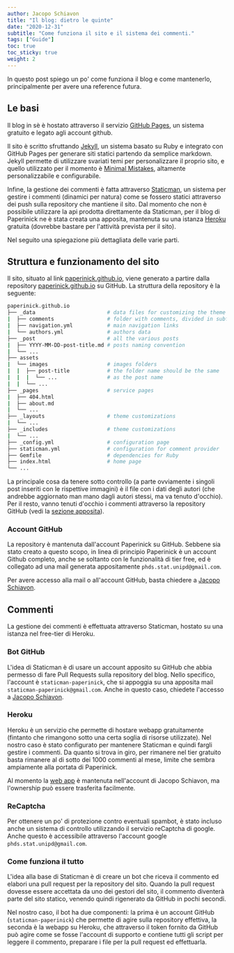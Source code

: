 ```yaml
---
author: Jacopo Schiavon
title: "Il blog: dietro le quinte"
date: "2020-12-31"
subtitle: "Come funziona il sito e il sistema dei commenti."
tags: ["Guide"]
toc: true
toc_sticky: true
weight: 2
---
```


In questo post spiego un po' come funziona il blog e come mantenerlo, principalmente per avere una reference futura.

## Le basi
Il blog in sè è hostato attraverso il servizio [GitHub Pages](https://pages.github.com/), un sistema gratuito e legato agli account github.

Il sito è scritto sfruttando [Jekyll](https://jekyllrb.com/), un sistema basato su Ruby e integrato con GitHub Pages per generare siti statici partendo da semplice markdown. Jekyll permette di utilizzare svariati temi per personalizzare il proprio sito, e quello utilizzato per il momento è [Minimal Mistakes](https://mmistakes.github.io/minimal-mistakes/), altamente personalizzabile e configurabile.

Infine, la gestione dei commenti è fatta attraverso [Staticman](https://staticman.net/), un sistema per gestire i commenti (dinamici per natura) come se fossero statici attraverso dei push sulla repository che mantiene il sito. Dal momento che non è possibile utilizzare la api prodotta direttamente da Staticman, per il blog di Paperinick ne è stata creata una apposita, mantenuta su una istanza [Heroku](https://heroku.com) gratuita (dovrebbe bastare per l'attività prevista per il sito).

Nel seguito una spiegazione più dettagliata delle varie parti.

## Struttura e funzionamento del sito
Il sito, situato al link [paperinick.github.io](https://paperinick.github.io), viene generato a partire dalla repository [paperinick.github.io](https://github.com/paperinick/paperinick.github.io) su GitHub. La struttura della repository è la seguente:
```bash
paperinick.github.io
├── _data                       # data files for customizing the theme
|  ├── comments                 # folder with comments, divided in subfolder for each post
|  ├── navigation.yml           # main navigation links
|  └── authors.yml              # authors data
├── _post                       # all the various posts 
|  ├── YYYY-MM-DD-post-title.md # posts naming convention
|  └── ...
├── assets                      
|  └── images                   # images folders
|  |  ├── post-title            # the folder name should be the same 
|  |  |  └── ...                # as the post name
|  |  └── ...
├── _pages                      # service pages
|  ├── 404.html                 
|  ├── about.md
|  └── ...
├── _layouts                    # theme customizations
|  └── ...
├── _includes                   # theme customizations
|  └── ...
├── _config.yml                 # configuration page
├── staticman.yml               # configuration for comment provider
├── Gemfile                     # dependencies for Ruby
├── index.html                  # home page
└── ...
```
La principale cosa da tenere sotto controllo (a parte ovviamente i singoli post inseriti con le rispettive immagini) è il file con i dati degli autori (che andrebbe aggiornato man mano dagli autori stessi, ma va tenuto d'occhio). Per il resto, vanno tenuti d'occhio i commenti attraverso la repository GitHub (vedi la [sezione apposita](#commenti)).

### Account GitHub
La repository è mantenuta dall'account Paperinick su GitHub. Sebbene sia stato creato a questo scopo, in linea di principio Paperinick è un account Github completo, anche se soltanto con le funzionalità di tier free, ed è collegato ad una mail generata appositamente `phds.stat.unipd@gmail.com`.

Per avere accesso alla mail o all'account GitHub, basta chiedere a [Jacopo Schiavon](mailto:jacopo.schiavon.1@phd.unipd.it).





## Commenti
La gestione dei commenti è effettuata attraverso Staticman, hostato su una istanza nel free-tier di Heroku.

### Bot GitHub
L'idea di Staticman è di usare un account apposito su GitHub che abbia permesso di fare Pull Requests sulla repository del blog. Nello specifico, l'account è `staticman-paperinick`, che si appoggia su una apposita mail `staticman-paperinick@gmail.com`. Anche in questo caso, chiedete l'accesso a [Jacopo Schiavon](mailto:jacopo.schiavon.1@phd.unipd.it).

### Heroku
Heroku è un servizio che permette di hostare webapp gratuitamente (fintanto che rimangono sotto una certa soglia di risorse utilizzate). Nel nostro caso è stato configurato per mantenere Staticman e quindi fargli gestire i commenti. Da quanto si trova in giro, per rimanere nel tier gratuito basta rimanere al di sotto dei 1000 commenti al mese, limite che sembra ampiamente alla portata di Paperinick. 

Al momento la [web app](https://staticman-paperinick.herokuapp.com/) è mantenuta nell'account di Jacopo Schiavon, ma l'ownership può essere trasferita facilmente.

### ReCaptcha
Per ottenere un po' di protezione contro eventuali spambot, è stato incluso anche un sistema di controllo utilizzando il servizio reCaptcha di google. Anche questo è accessibile attraverso l'account google `phds.stat.unipd@gmail.com`.

### Come funziona il tutto
L'idea alla base di Staticman è di creare un bot che riceva il commento ed elabori una pull request per la repository del sito. Quando la pull request dovesse essere accettata da uno dei gestori del sito, il commento diventerà parte del sito statico, venendo quindi rigenerato da GitHub in pochi secondi.

Nel nostro caso, il bot ha due componenti: la prima è un account GitHub (`staticman-paperinick`) che permette di agire sulla repository effettiva, la seconda è la webapp su Heroku, che attraverso il token fornito da GitHub può agire come se fosse l'account di supporto e contiene tutti gli script per leggere il commento, preparare i file per la pull request ed effettuarla.



